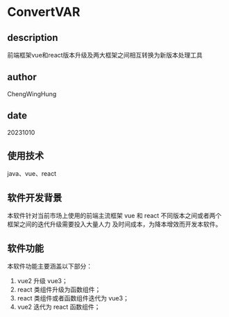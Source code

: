 # ConvertVAR
## description
前端框架vue和react版本升级及两大框架之间相互转换为新版本处理工具
## author 
ChengWingHung
## date
20231010
## 使用技术
java、vue、react
## 软件开发背景
本软件针对当前市场上使用的前端主流框架 vue 和
react 不同版本之间或者两个框架之间的迭代升级需要投入大量人力
及时间成本，为降本增效而开发本软件。
## 软件功能
本软件功能主要涵盖以下部分：
1. vue2 升级 vue3；
2. react 类组件升级为函数组件；
3. react 类组件或者函数组件迭代为 vue3；
4. vue2 迭代为 react 函数组件；
